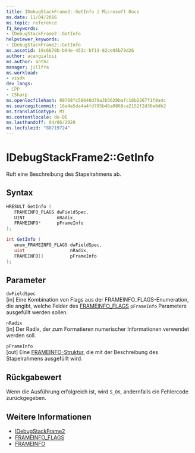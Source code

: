```yaml
---
title: IDebugStackFrame2::GetInfo | Microsoft Docs
ms.date: 11/04/2016
ms.topic: reference
f1_keywords:
- IDebugStackFrame2::GetInfo
helpviewer_keywords:
- IDebugStackFrame2::GetInfo
ms.assetid: 19c6870b-b94e-453c-bf19-82ce95b79d26
author: acangialosi
ms.author: anthc
manager: jillfra
ms.workload:
- vssdk
dev_langs:
- CPP
- CSharp
ms.openlocfilehash: 09768fc58640d79a3b5628bafc16b2267f1f8a4c
ms.sourcegitcommit: 16a4a5da4a4fd795b46a0869ca2152f2d36e6db2
ms.translationtype: MT
ms.contentlocale: de-DE
ms.lasthandoff: 04/06/2020
ms.locfileid: "80719724"
---
```

# <a name="idebugstackframe2getinfo"></a>IDebugStackFrame2::GetInfo
Ruft eine Beschreibung des Stapelrahmens ab.

## <a name="syntax"></a>Syntax

```cpp
HRESULT GetInfo ( 
   FRAMEINFO_FLAGS dwFieldSpec,
   UINT            nRadix,
   FRAMEINFO*      pFrameInfo
);
```

```csharp
int GetInfo ( 
   enum_FRAMEINFO_FLAGS dwFieldSpec,
   uint                 nRadix,
   FRAMEINFO[]          pFrameInfo
);
```

## <a name="parameters"></a>Parameter
`dwFieldSpec`\
[in] Eine Kombination von Flags aus der FRAMEINFO_FLAGS-Enumeration, die angibt, welche Felder des [FRAMEINFO_FLAGS](../../../extensibility/debugger/reference/frameinfo-flags.md) `pFrameInfo` Parameters ausgefüllt werden sollen.

`nRadix`\
[in] Der Radix, der zum Formatieren numerischer Informationen verwendet werden soll.

`pFrameInfo`\
[out] Eine [FRAMEINFO-Struktur,](../../../extensibility/debugger/reference/frameinfo.md) die mit der Beschreibung des Stapelrahmens ausgefüllt wird.

## <a name="return-value"></a>Rückgabewert
 Wenn die Ausführung erfolgreich ist, wird `S_OK`, andernfalls ein Fehlercode zurückgegeben.

## <a name="see-also"></a>Weitere Informationen
- [IDebugStackFrame2](../../../extensibility/debugger/reference/idebugstackframe2.md)
- [FRAMEINFO_FLAGS](../../../extensibility/debugger/reference/frameinfo-flags.md)
- [FRAMEINFO](../../../extensibility/debugger/reference/frameinfo.md)
